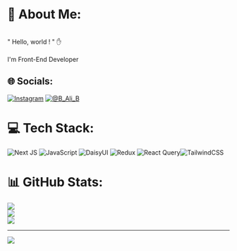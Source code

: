 <!-- @format -->

# 💫 About Me:

<br> " Hello, world ! " ✋<br><br>I'm Front-End Developer

## 🌐 Socials:

[![Instagram](https://img.shields.io/badge/Instagram-%23E4405F.svg?logo=Instagram&logoColor=white)](https://instagram.com/B_ali.b)
[![@B_Ali_B](https://img.shields.io/badge/%F0%9F%92%AC%20Telegram-%40B__Ali__B-blue.svg)](https://t.me/B_Ali_B)

# 💻 Tech Stack:

![Next JS](https://img.shields.io/badge/Next-black?style=for-the-badge&logo=next.js&logoColor=white) ![JavaScript](https://img.shields.io/badge/javascript-%23323330.svg?style=for-the-badge&logo=javascript&logoColor=%23F7DF1E) ![DaisyUI](https://img.shields.io/badge/daisyui-5A0EF8?style=for-the-badge&logo=daisyui&logoColor=white) ![Redux](https://img.shields.io/badge/redux-%23593d88.svg?style=for-the-badge&logo=redux&logoColor=white) ![React Query](https://img.shields.io/badge/-React%20Query-FF4154?style=for-the-badge&logo=react%20query&logoColor=white)![TailwindCSS](https://img.shields.io/badge/tailwindcss-%2338B2AC.svg?style=for-the-badge&logo=tailwind-css&logoColor=white)

# 📊 GitHub Stats:

![](https://github-readme-stats.vercel.app/api?username=alirough&theme=dark&hide_border=true&include_all_commits=true&count_private=false)<br/>
![](https://github-readme-streak-stats.herokuapp.com/?user=alirough&theme=dark&hide_border=true)<br/>
![](https://github-readme-stats.vercel.app/api/top-langs/?username=alirough&theme=dark&hide_border=true&include_all_commits=true&count_private=false&layout=compact)

---

[![](https://visitcount.itsvg.in/api?id=alirough&icon=0&color=0)](https://visitcount.itsvg.in)

<!-- Proudly created with GPRM ( https://gprm.itsvg.in ) -->
